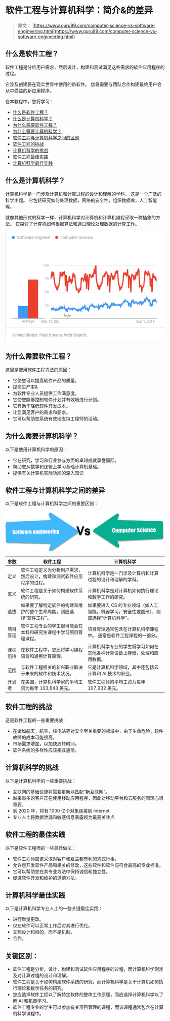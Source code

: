 # 软件工程与计算机科学：简介&的差异

> 原文： [https://www.guru99.com/computer-science-vs-software-engineering.html](https://www.guru99.com/computer-science-vs-software-engineering.html)

## 什么是软件工程？

软件工程是分析用户需求，然后设计，构建和测试满足这些需求的软件应用程序的过程。

它涉及创建将在现实世界中使用的新软件。 您将需要与团队合作构建最终用户会从中受益的新应用程序。

在本教程中，您将学习：

*   [什么是软件工程？](#1)
*   [什么是计算机科学？](#2)
*   [为什么需要软件工程？](#3)
*   [为什么需要计算机科学？](#4)
*   [软件工程与计算机科学之间的区别](#5)
*   [软件工程的挑战](#6)
*   [计算机科学的挑战](#7)
*   [软件工程最佳实践](#8)
*   [计算机科学最佳实践](#9)

## 什么是计算机科学？

计算机科学是一门涉及计算机和计算过程的设计和理解的学科。 这是一个广泛的科学主题。 它包括研究如何处理数据，网络的安全性，组织数据库，人工智能等。

就像其他形式的科学一样，计算机科学对计算机和计算机编程采取一种抽象的方法。 它探讨了计算机如何根据算法和通过理论处理数据的计算工作。

![](img/349a66644240db2c39d4d42a37a79139.png)

## 为什么需要软件工程？

这里是使用软件工程方法的原因：

*   它使您可以提高软件产品的质量。
*   提高生产率&
*   为软件专业人员提供工作满意度。
*   它使您能够控制软件计划并有效地进行计划。
*   它有助于降低软件开发成本。
*   让您满足客户的需求和要求。
*   它可以帮助您系统有效地支持工程师的活动。

## 为什么需要计算机科学？

以下是使用计算机科学的原因：

*   它在研究，学习和行业参与方面的卓越成就享誉国际。
*   帮助您从数学和逻辑上学习基础计算机基础。
*   提供有关计算机实际功能的深入知识

## 软件工程与计算机科学之间的差异

以下是软件工程与计算机科学之间的重要区别：

![](img/8c0590ce95a37551fdd48b4196be5c2c.png)

| **参数** | **软件工程** | **计算机科学** |
| --- | --- | --- |
| 定义 | 软件工程定义为分析用户需求，然后设计，构建和测试软件应用程序的过程。 | 计算机科学是一门涉及计算机和计算过程的设计和理解的学科。 |
| 意义 | 软件工程是关于如何构建软件系统的研究。 | 计算机科学是对计算机如何执行理论和数学工作的研究。 |
| 选拔 | 如果要了解特定软件的构建和维护的整个生命周期，则应选择“软件工程”。 | 如果要进入 CS 的专业领域（如人工智能，机器学习，安全性或图形），则应选择“计算机科学”。 |
| 项目管理 | 软件工程专业的学生很可能会在本科和研究生课程中学习项目管理课程。 | 项目管理通常包含在计算机科学课程中。 通常是软件工程课程的一部分。 |
| 课程包括 | 在软件工程中，您还将学习编程语言和通用计算原理。 | 计算机科学专业的学生将学习如何在其他各种计算设备上存储，处理和应用数据。 |
| 范围 | 与软件工程相关的新兴职业取决于未来的软件和技术状况。 | 它是计算机科学领域，其中还包括云计算和 AI 技术的职业。 |
| 开发者 | 在美国，计算机科学家的平均工资为每年 103,643 美元。 | 软件工程师的平均工资为每年 107,932 美元。 |

## 软件工程的挑战

这是软件工程的一些重要挑战：

*   在诸如航天，航空，核电站等对安全至关重要的领域中，由于生命危险，软件故障的成本可能很高。
*   市场需求增加，以加快周转时间。
*   软件系统的多样性应该相互通信。

## 计算机科学的挑战

以下是计算机科学的一些重要挑战：

*   互联网的基础设施将需要更新以匹配“新互联网”。
*   越来越多的客户正在使用移动应用程序，因此对移动平台和云服务的同理心很重要。
*   到 2020 年，将有 1000 亿个对象连接到 Internet
*   专业人士将数据泄漏和敏感信息暴露视为最高关注点

## 软件工程的最佳实践

以下是软件工程师的一些最佳做法：

*   软件工程师应该采取对客户和雇主都有利的方式行事。
*   允许您开发软件产品和相关的修改，这些软件和软件应符合最高的专业标准。
*   它可以帮助您在其专业方法中保持诚信和独立性。
*   促进软件开发和维护的道德方法。

## 计算机科学最佳实践

以下是计算机科学专业人士的一些关键最佳实践：

*   进行增量更改。
*   仅在软件可以正常工作后对其进行优化。
*   文档设计和目的，而不是机制。
*   合作。

## 关键区别：

*   软件工程是分析，设计，构建和测试软件应用程序的过程，而计算机科学则涉及对计算过程的设计和理解。
*   软件工程是关于如何构建软件系统的研究，而计算机科学是关于计算机如何执行理论和数学任务的研究。
*   您应选择软件工程以了解特定软件的整体工作原理，而应选择计算机科学以了解 AI 和机器学习。
*   软件工程专业的学生可以参加有关项目管理的课程，而该课程通常包含在计算机科学课程中。